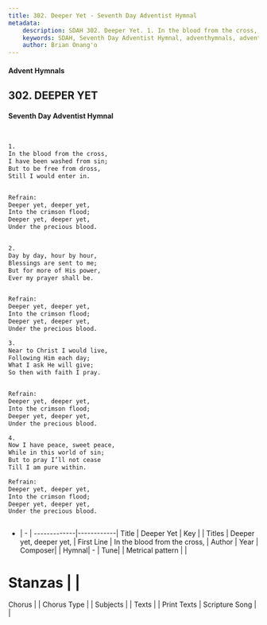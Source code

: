 ```yaml
---
title: 302. Deeper Yet - Seventh Day Adventist Hymnal
metadata:
    description: SDAH 302. Deeper Yet. 1. In the blood from the cross, I have been washed from sin; But to be free from dross, Still I would enter in. 
    keywords: SDAH, Seventh Day Adventist Hymnal, adventhymnals, advent hymnals, Deeper Yet, In the blood from the cross, ,Deeper yet, deeper yet,
    author: Brian Onang'o
---
```


#### Advent Hymnals
## 302. DEEPER YET
#### Seventh Day Adventist Hymnal

```txt


1.
In the blood from the cross,
I have been washed from sin;
But to be free from dross,
Still I would enter in.


Refrain:
Deeper yet, deeper yet,
Into the crimson flood;
Deeper yet, deeper yet,
Under the precious blood.


2.
Day by day, hour by hour,
Blessings are sent to me;
But for more of His power,
Ever my prayer shall be.


Refrain:
Deeper yet, deeper yet,
Into the crimson flood;
Deeper yet, deeper yet,
Under the precious blood.

3.
Near to Christ I would live,
Following Him each day;
What I ask He will give;
So then with faith I pray.


Refrain:
Deeper yet, deeper yet,
Into the crimson flood;
Deeper yet, deeper yet,
Under the precious blood.

4.
Now I have peace, sweet peace,
While in this world of sin;
But to pray I’ll not cease
Till I am pure within.

Refrain:
Deeper yet, deeper yet,
Into the crimson flood;
Deeper yet, deeper yet,
Under the precious blood.



```

- |   -  |
-------------|------------|
Title | Deeper Yet |
Key |  |
Titles | Deeper yet, deeper yet, |
First Line | In the blood from the cross, |
Author | 
Year | 
Composer|  |
Hymnal|  - |
Tune|  |
Metrical pattern | |
# Stanzas |  |
Chorus |  |
Chorus Type |  |
Subjects |  |
Texts |  |
Print Texts | 
Scripture Song |  |
  
